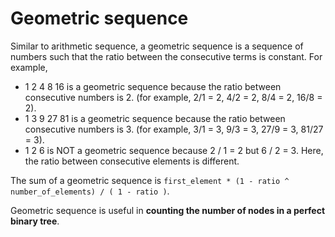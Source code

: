 # Geometric sequence

Similar to arithmetic sequence, a geometric sequence is a sequence of numbers such that the ratio between the consecutive terms is constant. For example,

- 1 2 4 8 16 is a geometric sequence because the ratio between consecutive numbers is 2. (for example, 2/1 = 2, 4/2 = 2, 8/4 = 2, 16/8 = 2).
- 1 3 9 27 81 is a geometric sequence because the ratio between consecutive numbers is 3. (for example, 3/1 = 3, 9/3 = 3, 27/9 = 3, 81/27 = 3).
- 1 2 6 is NOT a geometric sequence because 2 / 1 = 2 but 6 / 2 = 3. Here, the ratio between consecutive elements is different.

The sum of a geometric sequence is ```first_element * (1 - ratio ^ number_of_elements) / ( 1 - ratio )```.

Geometric sequence is useful in **counting the number of nodes in a perfect binary tree**.
